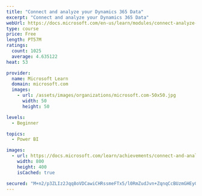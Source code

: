 ```yaml
---
title: "Connect and analyze your Dynamics 365 Data​"
excerpt: "Connect and analyze your Dynamics 365 Data​"
webUrl: https://docs.microsoft.com/en-us/learn/modules/connect-analyze-dynamics-365-data/
type: course
price: Free
length: PT57M
ratings:
  count: 1025
  average: 4.635122
heat: 53

provider:
  name: Microsoft Learn
  domain: microsoft.com
  images:
    - url: /assets/images/organizations/microsoft.com-50x50.jpg
      width: 50
      height: 50

levels:
  - Beginner

topics:
  - Power BI

images:
  - url: https://docs.microsoft.com/learn/achievements/connect-and-analyze-your-microsoft-dynamics-365-data-social.png
    width: 800
    height: 400
    isCached: true

secured: "M+n2/p3ZLIz2Jqq8oVDCawiCHRssmeFTx5/l0RmZudJvn+ZqnqCcBUzmGHEyG9e8VPuGHbNWLD0oCiHFyGqQyjTqLmdAe68YifgR6ciFfPpSOvlU8W+bQghvCfFY+lq4Z20L3XfupMvAEnj6TYt4JJVgfxgGVW0of8RggbS8RULoKTzrjdAPPIhMerM0Cb98ZSKq+JBqDX2UYVlgK5+YNgjaQJoi8C1FIrvDAD0p6exm+plMX1HAKEQYnrJFUZ8W6dAxUdNMkVEwTOExectx5xWHv1wdxhWf44+ptVHXhsth2xQPb6peEjHx6irvN/FlJP3mwiD9bDtqUNRW1tgvkvxZKKRg8Mv7bx12wtZwkgXgt+H+zOFpbH+CpaNuinnSaaEL4ZRMM6dBFHwBh4OHuvYwJOI+3GyeMNRvdDF6rWQ=;OYoUmUUC5kj6z458vGD2LQ=="
---
```


